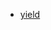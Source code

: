 * [yield](https://kotlin.github.io/kotlinx.coroutines/kotlinx-coroutines-core/kotlinx.coroutines/yield.html)

